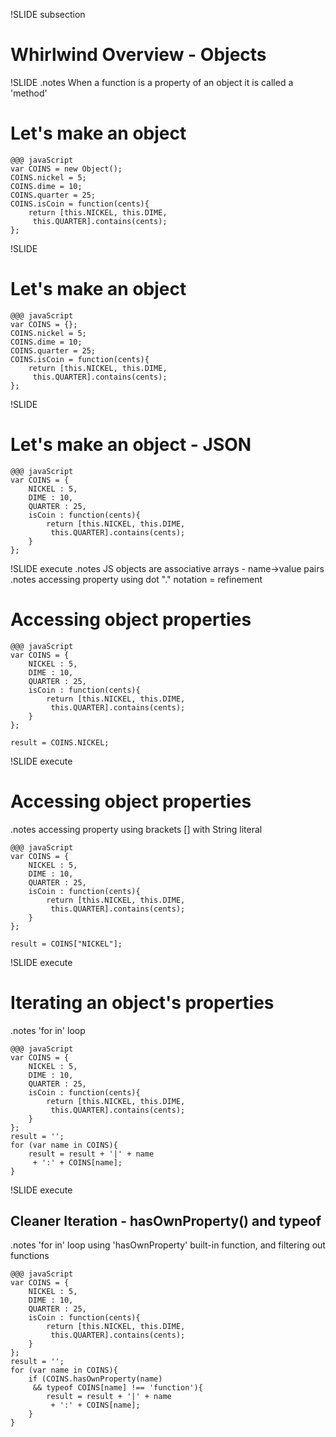 !SLIDE subsection

# Whirlwind Overview - Objects #
                     
!SLIDE
.notes When a function is a property of an object it is called a 'method'

# Let's make an object #

	@@@ javaScript
    var COINS = new Object();
    COINS.nickel = 5;
    COINS.dime = 10;
    COINS.quarter = 25;
    COINS.isCoin = function(cents){
        return [this.NICKEL, this.DIME,
         this.QUARTER].contains(cents);
    };

!SLIDE

# Let's make an object #

	@@@ javaScript
    var COINS = {};
    COINS.nickel = 5;
    COINS.dime = 10;
    COINS.quarter = 25;
    COINS.isCoin = function(cents){
        return [this.NICKEL, this.DIME,
         this.QUARTER].contains(cents);
    };

!SLIDE

# Let's make an object - JSON #

	@@@ javaScript
    var COINS = {
        NICKEL : 5,
        DIME : 10,
        QUARTER : 25,
        isCoin : function(cents){
            return [this.NICKEL, this.DIME,
             this.QUARTER].contains(cents);
        }
    };

!SLIDE execute
.notes JS objects are associative arrays - name->value pairs
.notes accessing property using dot "." notation = refinement

# Accessing object properties #

	@@@ javaScript
    var COINS = {
        NICKEL : 5,
        DIME : 10,
        QUARTER : 25,
        isCoin : function(cents){
            return [this.NICKEL, this.DIME,
             this.QUARTER].contains(cents);
        }
    };

    result = COINS.NICKEL;
!SLIDE execute

# Accessing object properties #
.notes accessing property using brackets [] with String literal

	@@@ javaScript
    var COINS = {
        NICKEL : 5,
        DIME : 10,
        QUARTER : 25,
        isCoin : function(cents){
            return [this.NICKEL, this.DIME,
             this.QUARTER].contains(cents);
        }
    };

    result = COINS["NICKEL"];

!SLIDE execute

# Iterating an object's properties #
.notes 'for in' loop

	@@@ javaScript
    var COINS = {
        NICKEL : 5,
        DIME : 10,
        QUARTER : 25,
        isCoin : function(cents){
            return [this.NICKEL, this.DIME,
             this.QUARTER].contains(cents);
        }
    };
    result = '';
    for (var name in COINS){
        result = result + '|' + name
         + ':' + COINS[name];
    }

!SLIDE execute

## Cleaner Iteration - hasOwnProperty() and typeof ##
.notes 'for in' loop using 'hasOwnProperty' built-in function, and filtering out functions

	@@@ javaScript
    var COINS = {
        NICKEL : 5,
        DIME : 10,
        QUARTER : 25,
        isCoin : function(cents){
            return [this.NICKEL, this.DIME,
             this.QUARTER].contains(cents);
        }
    };
    result = '';    
    for (var name in COINS){
        if (COINS.hasOwnProperty(name)
         && typeof COINS[name] !== 'function'){
            result = result + '|' + name
             + ':' + COINS[name];
        }
    }

